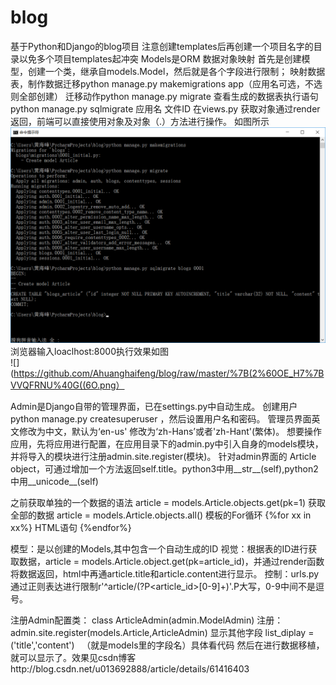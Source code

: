 # blog
基于Python和Django的blog项目
注意创建templates后再创建一个项目名字的目录以免多个项目templates起冲突
Models是ORM 数据对象映射
首先是创建模型，创建一个类，继承自models.Model，然后就是各个字段进行限制；
映射数据表，制作数据迁移python manage.py makemigrations app（应用名可选，不选则全部创建）
迁移动作python manage.py migrate
查看生成的数据表执行语句 python manage.py sqlmigrate 应用名 文件ID
在views.py 获取对象通过render返回，前端可以直接使用对象及对象（.）方法进行操作。
如图所示
![](https://github.com/Ahuanghaifeng/blog/raw/master/K%604%7DAMGGI%25SZRB8%5DJ%60DE37M.png)
浏览器输入loaclhost:8000执行效果如图</br>
![](https://github.com/Ahuanghaifeng/blog/raw/master/%7B(2%60OE_H7%7BVVQFRNU%40G((6O.png）


Admin是Django自带的管理界面，已在settings.py中自动生成。
创建用户 python manage.py createsuperuser ，然后设置用户名和密码。
管理员界面英文修改为中文，默认为‘en-us' 修改为‘zh-Hans’或者'zh-Hant'(繁体)。
想要操作应用，先将应用进行配置，在应用目录下的admin.py中引入自身的models模块，并将导入的模块进行注册admin.site.register(模块)。
针对admin界面的 Article object，可通过增加一个方法返回self.title。python3中用__str__(self),python2中用__unicode__(self)


之前获取单独的一个数据的语法
article = models.Article.objects.get(pk=1)
获取全部的数据 article = models.Article.objects.all()
模板的For循环
{%for xx in xx%}
HTML语句
{%endfor%}


模型：是以创建的Models,其中包含一个自动生成的ID
视觉：根据表的ID进行获取数据，article = models.Article.object.get(pk=article_id)，并通过render函数将数据返回，html中再通article.title和article.content进行显示。
控制：urls.py通过正则表达进行限制r'^article/(?P<article_id>[0-9]+)'.P大写，0-9中间不是逗号。

注册Admin配置类：
class ArticleAdmin(admin.ModelAdmin)
注册：admin.site.register(models.Article,ArticleAdmin)
显示其他字段
list_diplay = ('title','content')   （就是models里的字段名）具体看代码
然后在进行数据移植，就可以显示了。效果见csdn博客http://blog.csdn.net/u013692888/article/details/61416403
